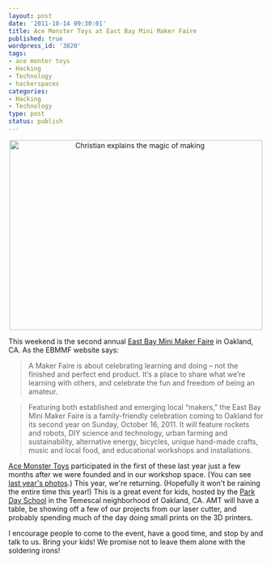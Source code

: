 ```yaml
--- 
layout: post
date: '2011-10-14 09:30:01'
title: Ace Monster Toys at East Bay Mini Maker Faire
published: true
wordpress_id: '3820'
tags: 
- ace monter toys
- Hacking
- Technology
- hackerspaces
categories:
- Hacking
- Technology
type: post
status: publish
---
```

<p style="text-align:center"><a href="http://www.flickr.com/photos/albill/5112159255/" title="Christian explains the magic of making by albill, on Flickr"><img src="http://farm2.static.flickr.com/1374/5112159255_2bec7129e4.jpg" width="500" height="375" alt="Christian explains the magic of making"></a></p>

This weekend is the second annual [East Bay Mini Maker Faire](http://ebmakerfaire.wordpress.com/) in Oakland, CA. As the EBMMF website says:

> A Maker Faire is about celebrating learning and doing – not the finished and perfect end product.  It’s a place to share what we’re learning with others, and celebrate the fun and freedom of being an amateur.

> Featuring both established and emerging local “makers,” the East Bay Mini Maker Faire is a family-friendly celebration coming to Oakland for its second year on Sunday, October 16, 2011.  It will feature rockets and robots, DIY science and technology, urban farming and sustainability, alternative energy, bicycles, unique hand-made crafts, music and local food, and educational workshops and installations.

[Ace Monster Toys](http://www.acemonstertoys.org) participated in the first of these last year just a few months after we were founded and in our workshop space. (You can see [last year's photos](http://www.flickr.com/photos/albill/sets/72157625234566442/).) This year, we're returning. (Hopefully it won't be raining the entire time this year!) This is a great event for kids, hosted by the [Park Day School](http://parkdayschool.org) in the Temescal neighborhood of Oakland, CA. AMT will have a table, be showing off a few of our projects from our laser cutter, and probably spending much of the day doing small prints on the 3D printers. 

I encourage people to come to the event, have a good time, and stop by and talk to us. Bring your kids! We promise not to leave them alone with the soldering irons!